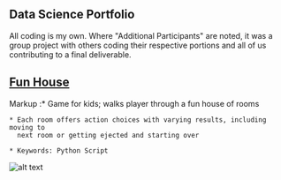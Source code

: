 Data Science Portfolio
----------------------------------------------------------------------------------------------------------------------

All coding is my own. Where "Additional Participants" are noted, it was a group project with others coding their respective portions and all of us contributing to a final deliverable.

## [Fun House](https://github.com/krystent2/Data_Science_Examples/blob/master/Fun_House/FunHouseGame.py)

Markup :* Game for kids; walks player through a fun house of rooms

	* Each room offers action choices with varying results, including moving to 
	  next room or getting ejected and starting over

	* Keywords: Python Script

![alt text](https://github.com/krystent2/Data_Science_Examples/blob/master/Fun_House/FunHouseViz.png)








